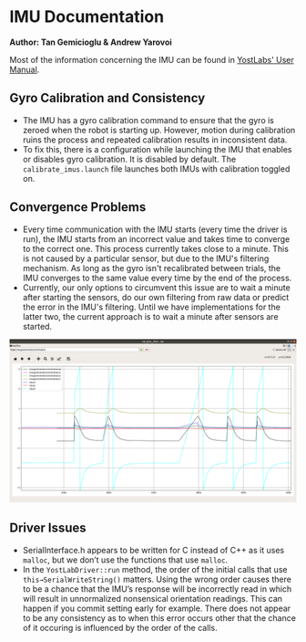 # IMU Documentation

**Author: Tan Gemicioglu & Andrew Yarovoi**

Most of the information concerning the IMU can be found in [YostLabs' User Manual](https://yostlabs.com/wp/wp-content/uploads/pdf/3-Space-Sensor-Users-Manual-USBWT.pdf).

## Gyro Calibration and Consistency

* The IMU has a gyro calibration command to ensure that the gyro is zeroed when the robot is starting up.
However, motion during calibration ruins the process and repeated calibration results in inconsistent data.
* To fix this, there is a configuration while launching the IMU that enables or disables gyro calibration. It is disabled by default.
The `calibrate_imus.launch` file launches both IMUs with calibration toggled on.

## Convergence Problems

* Every time communication with the IMU starts (every time the driver is run), the IMU starts from an incorrect value and takes time to converge to the correct one.
This process currently takes close to a minute. This is not caused by a particular sensor, but due to the IMU's filtering mechanism.
As long as the gyro isn't recalibrated between trials, the IMU converges to the same value every time by the end of the process.
* Currently, our only options to circumvent this issue are to wait a minute after starting the sensors, do our own filtering from raw data or predict the error in the IMU's filtering.
Until we have implementations for the latter two, the current approach is to wait a minute after sensors are started.

![IMU data graph](Imu_issue.png "IMU data graph")

## Driver Issues
* SerialInterface.h appears to be written for C instead of C++ as it uses `malloc`, but we don’t use the functions that use `malloc`.
* In the `YostLabDriver::run` method, the order of the initial calls that use `this→SerialWriteString()` matters. Using the wrong order causes there to be a chance that the IMU’s response will be incorrectly read in which will result in unnormalized nonsensical orientation readings. This can happen if you commit setting early for example. There does not appear to be any consistency as to when this error occurs other that the chance of it occuring is influenced by the order of the calls.